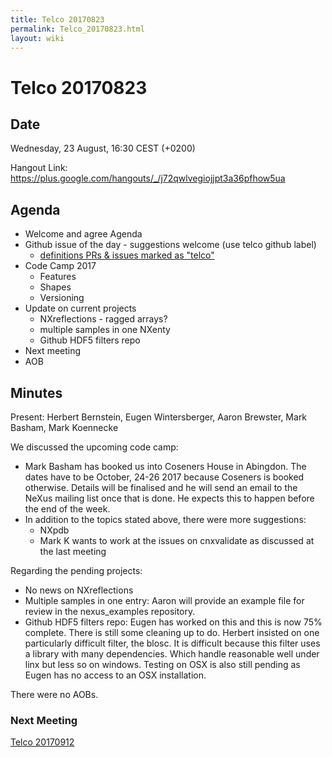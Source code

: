 ```yaml
---
title: Telco 20170823
permalink: Telco_20170823.html
layout: wiki
---
```

Telco 20170823
==============

Date
----

Wednesday, 23 August, 16:30 CEST (+0200)

<!-- end of autogeneration -->

Hangout Link:
<https://plus.google.com/hangouts/_/j72qwlvegiojjpt3a36pfhow5ua>


Agenda
------

-   Welcome and agree Agenda
-   Github issue of the day - suggestions welcome (use telco github label)
    - [definitions PRs & issues marked as "telco"](https://github.com/nexusformat/definitions/labels/telco)
-   Code Camp 2017
	-   Features
	-   Shapes
	-   Versioning
-   Update on current projects
	-   NXreflections - ragged arrays?
	-   multiple samples in one NXenty
	-   Github HDF5 filters repo
-   Next meeting
-   AOB

Minutes
-------

Present: Herbert Bernstein, Eugen Wintersberger, Aaron Brewster, Mark Basham, Mark Koennecke

We discussed the upcoming code camp:

- Mark Basham has booked us into Coseners House in Abingdon. The dates have to be October, 24-26 2017  because Coseners is booked otherwise. Details will be finalised and he will send an email to the NeXus mailing list once that is done. He expects this to happen before the end of the week. 
- In addition to the topics stated above, there were more suggestions:
     - NXpdb
     - Mark K wants to work at the issues on cnxvalidate as discussed at the last meeting

Regarding the pending projects:

- No news on NXreflections
- Multiple samples in one entry: Aaron will provide an example file for review in the nexus_examples repository. 
- Github HDF5 filters repo: Eugen has worked on this and this is now 75% complete. There is still some cleaning up to do. Herbert insisted on one particularly difficult filter, the blosc. It is difficult because this filter uses a library with many dependencies. Which handle reasonable well under linx but less so on windows. Testing on OSX is also still pending as Eugen has no access to an OSX installation. 

There were no AOBs. 

### Next Meeting
[Telco 20170912](Telco_20170912.html)

